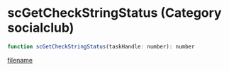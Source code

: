 # scGetCheckStringStatus (Category socialclub)

```js
function scGetCheckStringStatus(taskHandle: number): number
```

[filename](scGetCheckStringStatus_m.md ':include')